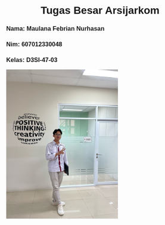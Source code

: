 
<!DOCTYPE html>
<html lang="en">
<head>
    <meta charset="UTF-8">
    <meta name="viewport" content="width=device-width, initial-scale=1.0">
    <title>Mata Kuliah Arsijarkom</title>
    <style>
        body{
            font-family: Arial, Helvetica, sans-serif;
        }
    </style>
</head>
<body>
    <h1 style="text-align: center;">Tugas Besar Arsijarkom</h1>
    <h3>Nama: Maulana Febrian Nurhasan</h3>
    <h3>Nim: 607012330048</h3>
    <h3>Kelas: D3SI-47-03</h3>
    <img src="Gambar WhatsApp 2024-05-10 pukul 09.38.44_73c7a6ec.jpg" width="300px">
    
</body>
</html>
